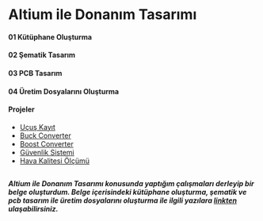 
# Altium ile Donanım Tasarımı

#### 01 Kütüphane Oluşturma
#### 02 Şematik Tasarım
#### 03 PCB Tasarım
#### 04 Üretim Dosyalarını Oluşturma

#### Projeler
  - [Uçuş Kayıt](https://github.com/cengizhantopcu53/altium_ile_donanim_tasarimi/tree/main/ucus_kayit)
  - [Buck Converter](https://github.com/cengizhantopcu53/altium_ile_donanim_tasarimi/tree/main/buck_converter)
  - [Boost Converter](https://github.com/cengizhantopcu53/altium_ile_donanim_tasarimi/tree/main/boost_converter)
  - [Güvenlik Sistemi](https://github.com/cengizhantopcu53/altium_ile_donanim_tasarimi/tree/main/guvenlik_sistemi)
  - [Hava Kalitesi Ölçümü](https://github.com/cengizhantopcu53/altium_ile_donanim_tasarimi/tree/main/hava_kalitesi_olcumu)
  
##
***Altium ile Donanım Tasarımı konusunda yaptığım çalışmaları derleyip bir belge oluşturdum. Belge içerisindeki kütüphane oluşturma, şematik ve pcb tasarım ile üretim dosyalarını oluşturma ile ilgili yazılara [linkten](https://github.com/cengizhantopcu53/altium_ile_donanim_tasarimi/blob/main/altium_ile_donanim_tasarimi.pdf) ulaşabilirsiniz.*** 
##
